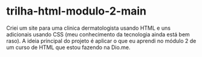 # trilha-html-modulo-2-main
Criei um site para uma clinica dermatologista usando HTML e uns adicionais usando CSS (meu conhecimento da tecnologia ainda está bem raso). A ideia principal do projeto é aplicar o que eu aprendi no módulo 2 de um curso de HTML que estou fazendo na Dio.me.   
